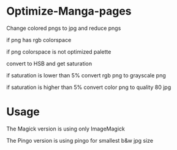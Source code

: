 # Optimize-Manga-pages
Change colored pngs to jpg and reduce pngs


  if png has rgb colorspace

  if png colorspace is not optimized palette

  convert to HSB and get saturation

  if saturation is lower than 5% convert rgb png to grayscale png

  if saturation is higher than 5% convert color png to quality 80 jpg
  
# Usage

The Magick version is using only ImageMagick

The Pingo version is using pingo for smallest b&w jpg size
